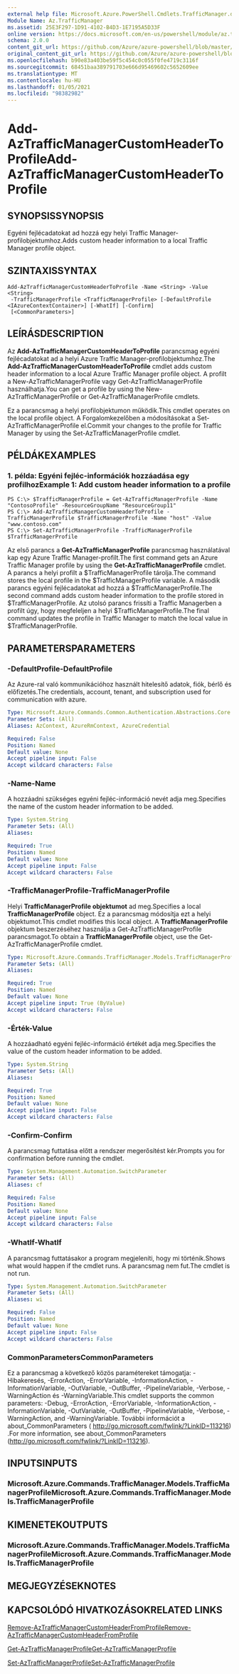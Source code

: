 ```yaml
---
external help file: Microsoft.Azure.PowerShell.Cmdlets.TrafficManager.dll-Help.xml
Module Name: Az.TrafficManager
ms.assetid: 25E3F297-1D91-4102-B4D3-1E7195A5D33F
online version: https://docs.microsoft.com/en-us/powershell/module/az.trafficmanager/add-aztrafficmanagercustomheadertoprofile
schema: 2.0.0
content_git_url: https://github.com/Azure/azure-powershell/blob/master/src/TrafficManager/TrafficManager/help/Add-AzTrafficManagerCustomHeaderToProfile.md
original_content_git_url: https://github.com/Azure/azure-powershell/blob/master/src/TrafficManager/TrafficManager/help/Add-AzTrafficManagerCustomHeaderToProfile.md
ms.openlocfilehash: b90e83a403be59f5c454c0c055f0fe4719c3116f
ms.sourcegitcommit: 68451baa389791703e666d95469602c5652609ee
ms.translationtype: MT
ms.contentlocale: hu-HU
ms.lasthandoff: 01/05/2021
ms.locfileid: "98382982"
---
```

# <span data-ttu-id="36f0b-101">Add-AzTrafficManagerCustomHeaderToProfile</span><span class="sxs-lookup"><span data-stu-id="36f0b-101">Add-AzTrafficManagerCustomHeaderToProfile</span></span>

## <span data-ttu-id="36f0b-102">SYNOPSIS</span><span class="sxs-lookup"><span data-stu-id="36f0b-102">SYNOPSIS</span></span>
<span data-ttu-id="36f0b-103">Egyéni fejlécadatokat ad hozzá egy helyi Traffic Manager-profilobjektumhoz.</span><span class="sxs-lookup"><span data-stu-id="36f0b-103">Adds custom header information to a local Traffic Manager profile object.</span></span>

## <span data-ttu-id="36f0b-104">SZINTAXIS</span><span class="sxs-lookup"><span data-stu-id="36f0b-104">SYNTAX</span></span>

```
Add-AzTrafficManagerCustomHeaderToProfile -Name <String> -Value <String>
 -TrafficManagerProfile <TrafficManagerProfile> [-DefaultProfile <IAzureContextContainer>] [-WhatIf] [-Confirm]
 [<CommonParameters>]
```

## <span data-ttu-id="36f0b-105">LEÍRÁS</span><span class="sxs-lookup"><span data-stu-id="36f0b-105">DESCRIPTION</span></span>
<span data-ttu-id="36f0b-106">Az **Add-AzTrafficManagerCustomHeaderToProfile** parancsmag egyéni fejlécadatokat ad a helyi Azure Traffic Manager-profilobjektumhoz.</span><span class="sxs-lookup"><span data-stu-id="36f0b-106">The **Add-AzTrafficManagerCustomHeaderToProfile** cmdlet adds custom header information to a local Azure Traffic Manager profile object.</span></span>
<span data-ttu-id="36f0b-107">A profilt a New-AzTrafficManagerProfile vagy Get-AzTrafficManagerProfile használhatja.</span><span class="sxs-lookup"><span data-stu-id="36f0b-107">You can get a profile by using the New-AzTrafficManagerProfile or Get-AzTrafficManagerProfile cmdlets.</span></span>

<span data-ttu-id="36f0b-108">Ez a parancsmag a helyi profilobjektumon működik.</span><span class="sxs-lookup"><span data-stu-id="36f0b-108">This cmdlet operates on the local profile object.</span></span>
<span data-ttu-id="36f0b-109">A Forgalomkezelőben a módosításokat a Set-AzTrafficManagerProfile el.</span><span class="sxs-lookup"><span data-stu-id="36f0b-109">Commit your changes to the profile for Traffic Manager by using the Set-AzTrafficManagerProfile cmdlet.</span></span>

## <span data-ttu-id="36f0b-110">PÉLDÁK</span><span class="sxs-lookup"><span data-stu-id="36f0b-110">EXAMPLES</span></span>

### <span data-ttu-id="36f0b-111">1. példa: Egyéni fejléc-információk hozzáadása egy profilhoz</span><span class="sxs-lookup"><span data-stu-id="36f0b-111">Example 1: Add custom header information to a profile</span></span>
```
PS C:\> $TrafficManagerProfile = Get-AzTrafficManagerProfile -Name "ContosoProfile" -ResourceGroupName "ResourceGroup11"
PS C:\> Add-AzTrafficManagerCustomHeaderToProfile -TrafficManagerProfile $TrafficManagerProfile -Name "host" -Value "www.contoso.com"
PS C:\> Set-AzTrafficManagerProfile -TrafficManagerProfile $TrafficManagerProfile
```

<span data-ttu-id="36f0b-112">Az első parancs a **Get-AzTrafficManagerProfile** parancsmag használatával kap egy Azure Traffic Manager-profilt.</span><span class="sxs-lookup"><span data-stu-id="36f0b-112">The first command gets an Azure Traffic Manager profile by using the **Get-AzTrafficManagerProfile** cmdlet.</span></span>
<span data-ttu-id="36f0b-113">A parancs a helyi profilt a $TrafficManagerProfile tárolja.</span><span class="sxs-lookup"><span data-stu-id="36f0b-113">The command stores the local profile in the $TrafficManagerProfile variable.</span></span>
<span data-ttu-id="36f0b-114">A második parancs egyéni fejlécadatokat ad hozzá a $TrafficManagerProfile.</span><span class="sxs-lookup"><span data-stu-id="36f0b-114">The second command adds custom header information to the profile stored in $TrafficManagerProfile.</span></span>
<span data-ttu-id="36f0b-115">Az utolsó parancs frissíti a Traffic Managerben a profilt úgy, hogy megfeleljen a helyi $TrafficManagerProfile.</span><span class="sxs-lookup"><span data-stu-id="36f0b-115">The final command updates the profile in Traffic Manager to match the local value in $TrafficManagerProfile.</span></span>

## <span data-ttu-id="36f0b-116">PARAMETERS</span><span class="sxs-lookup"><span data-stu-id="36f0b-116">PARAMETERS</span></span>

### <span data-ttu-id="36f0b-117">-DefaultProfile</span><span class="sxs-lookup"><span data-stu-id="36f0b-117">-DefaultProfile</span></span>
<span data-ttu-id="36f0b-118">Az Azure-ral való kommunikációhoz használt hitelesítő adatok, fiók, bérlő és előfizetés.</span><span class="sxs-lookup"><span data-stu-id="36f0b-118">The credentials, account, tenant, and subscription used for communication with azure.</span></span>

```yaml
Type: Microsoft.Azure.Commands.Common.Authentication.Abstractions.Core.IAzureContextContainer
Parameter Sets: (All)
Aliases: AzContext, AzureRmContext, AzureCredential

Required: False
Position: Named
Default value: None
Accept pipeline input: False
Accept wildcard characters: False
```

### <span data-ttu-id="36f0b-119">-Name</span><span class="sxs-lookup"><span data-stu-id="36f0b-119">-Name</span></span>
<span data-ttu-id="36f0b-120">A hozzáadni szükséges egyéni fejléc-információ nevét adja meg.</span><span class="sxs-lookup"><span data-stu-id="36f0b-120">Specifies the name of the custom header information to be added.</span></span>

```yaml
Type: System.String
Parameter Sets: (All)
Aliases:

Required: True
Position: Named
Default value: None
Accept pipeline input: False
Accept wildcard characters: False
```

### <span data-ttu-id="36f0b-121">-TrafficManagerProfile</span><span class="sxs-lookup"><span data-stu-id="36f0b-121">-TrafficManagerProfile</span></span>
<span data-ttu-id="36f0b-122">Helyi **TrafficManagerProfile objektumot** ad meg.</span><span class="sxs-lookup"><span data-stu-id="36f0b-122">Specifies a local **TrafficManagerProfile** object.</span></span>
<span data-ttu-id="36f0b-123">Ez a parancsmag módosítja ezt a helyi objektumot.</span><span class="sxs-lookup"><span data-stu-id="36f0b-123">This cmdlet modifies this local object.</span></span>
<span data-ttu-id="36f0b-124">A **TrafficManagerProfile** objektum beszerzéséhez használja a Get-AzTrafficManagerProfile parancsmagot.</span><span class="sxs-lookup"><span data-stu-id="36f0b-124">To obtain a **TrafficManagerProfile** object, use the Get-AzTrafficManagerProfile cmdlet.</span></span>

```yaml
Type: Microsoft.Azure.Commands.TrafficManager.Models.TrafficManagerProfile
Parameter Sets: (All)
Aliases:

Required: True
Position: Named
Default value: None
Accept pipeline input: True (ByValue)
Accept wildcard characters: False
```

### <span data-ttu-id="36f0b-125">-Érték</span><span class="sxs-lookup"><span data-stu-id="36f0b-125">-Value</span></span>
<span data-ttu-id="36f0b-126">A hozzáadható egyéni fejléc-információ értékét adja meg.</span><span class="sxs-lookup"><span data-stu-id="36f0b-126">Specifies the value of the custom header information to be added.</span></span>

```yaml
Type: System.String
Parameter Sets: (All)
Aliases:

Required: True
Position: Named
Default value: None
Accept pipeline input: False
Accept wildcard characters: False
```

### <span data-ttu-id="36f0b-127">-Confirm</span><span class="sxs-lookup"><span data-stu-id="36f0b-127">-Confirm</span></span>
<span data-ttu-id="36f0b-128">A parancsmag futtatása előtt a rendszer megerősítést kér.</span><span class="sxs-lookup"><span data-stu-id="36f0b-128">Prompts you for confirmation before running the cmdlet.</span></span>

```yaml
Type: System.Management.Automation.SwitchParameter
Parameter Sets: (All)
Aliases: cf

Required: False
Position: Named
Default value: None
Accept pipeline input: False
Accept wildcard characters: False
```

### <span data-ttu-id="36f0b-129">-WhatIf</span><span class="sxs-lookup"><span data-stu-id="36f0b-129">-WhatIf</span></span>
<span data-ttu-id="36f0b-130">A parancsmag futtatásakor a program megjeleníti, hogy mi történik.</span><span class="sxs-lookup"><span data-stu-id="36f0b-130">Shows what would happen if the cmdlet runs.</span></span> <span data-ttu-id="36f0b-131">A parancsmag nem fut.</span><span class="sxs-lookup"><span data-stu-id="36f0b-131">The cmdlet is not run.</span></span>

```yaml
Type: System.Management.Automation.SwitchParameter
Parameter Sets: (All)
Aliases: wi

Required: False
Position: Named
Default value: None
Accept pipeline input: False
Accept wildcard characters: False
```

### <span data-ttu-id="36f0b-132">CommonParameters</span><span class="sxs-lookup"><span data-stu-id="36f0b-132">CommonParameters</span></span>
<span data-ttu-id="36f0b-133">Ez a parancsmag a következő közös paramétereket támogatja: -Hibakeresés, -ErrorAction, -ErrorVariable, -InformationAction, -InformationVariable, -OutVariable, -OutBuffer, -PipelineVariable, -Verbose, -WarningAction és -WarningVariable.</span><span class="sxs-lookup"><span data-stu-id="36f0b-133">This cmdlet supports the common parameters: -Debug, -ErrorAction, -ErrorVariable, -InformationAction, -InformationVariable, -OutVariable, -OutBuffer, -PipelineVariable, -Verbose, -WarningAction, and -WarningVariable.</span></span> <span data-ttu-id="36f0b-134">További információt a about_CommonParameters ( http://go.microsoft.com/fwlink/?LinkID=113216) .</span><span class="sxs-lookup"><span data-stu-id="36f0b-134">For more information, see about_CommonParameters (http://go.microsoft.com/fwlink/?LinkID=113216).</span></span>

## <span data-ttu-id="36f0b-135">INPUTS</span><span class="sxs-lookup"><span data-stu-id="36f0b-135">INPUTS</span></span>

### <span data-ttu-id="36f0b-136">Microsoft.Azure.Commands.TrafficManager.Models.TrafficManagerProfile</span><span class="sxs-lookup"><span data-stu-id="36f0b-136">Microsoft.Azure.Commands.TrafficManager.Models.TrafficManagerProfile</span></span>

## <span data-ttu-id="36f0b-137">KIMENETEK</span><span class="sxs-lookup"><span data-stu-id="36f0b-137">OUTPUTS</span></span>

### <span data-ttu-id="36f0b-138">Microsoft.Azure.Commands.TrafficManager.Models.TrafficManagerProfile</span><span class="sxs-lookup"><span data-stu-id="36f0b-138">Microsoft.Azure.Commands.TrafficManager.Models.TrafficManagerProfile</span></span>

## <span data-ttu-id="36f0b-139">MEGJEGYZÉSEK</span><span class="sxs-lookup"><span data-stu-id="36f0b-139">NOTES</span></span>

## <span data-ttu-id="36f0b-140">KAPCSOLÓDÓ HIVATKOZÁSOK</span><span class="sxs-lookup"><span data-stu-id="36f0b-140">RELATED LINKS</span></span>

[<span data-ttu-id="36f0b-141">Remove-AzTrafficManagerCustomHeaderFromProfile</span><span class="sxs-lookup"><span data-stu-id="36f0b-141">Remove-AzTrafficManagerCustomHeaderFromProfile</span></span>](./Remove-AzTrafficManagerCustomHeaderFromProfile.md)

[<span data-ttu-id="36f0b-142">Get-AzTrafficManagerProfile</span><span class="sxs-lookup"><span data-stu-id="36f0b-142">Get-AzTrafficManagerProfile</span></span>](./Get-AzTrafficManagerProfile.md)

[<span data-ttu-id="36f0b-143">Set-AzTrafficManagerProfile</span><span class="sxs-lookup"><span data-stu-id="36f0b-143">Set-AzTrafficManagerProfile</span></span>](./Set-AzTrafficManagerProfile.md)
